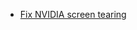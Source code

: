 * [Fix NVIDIA screen tearing](https://ubuntuhandbook.org/index.php/2018/07/fix-screen-tearing-ubuntu-18-04-optimus-laptops/)
